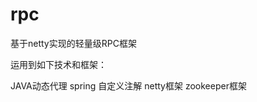 # rpc
  基于netty实现的轻量级RPC框架
   
   运用到如下技术和框架：
   
   JAVA动态代理 
	 spring 自定义注解
	 netty框架
	 zookeeper框架
